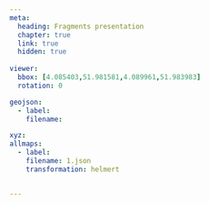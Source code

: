 ```yaml
---
meta:
  heading: Fragments presentation
  chapter: true
  link: true
  hidden: true
  
viewer:
  bbox: [4.085403,51.981581,4.089961,51.983983]
  rotation: 0

geojson:
  - label:
    filename: 

xyz:
allmaps:
  - label: 
    filename: 1.json
    transformation: helmert


---
```


## 